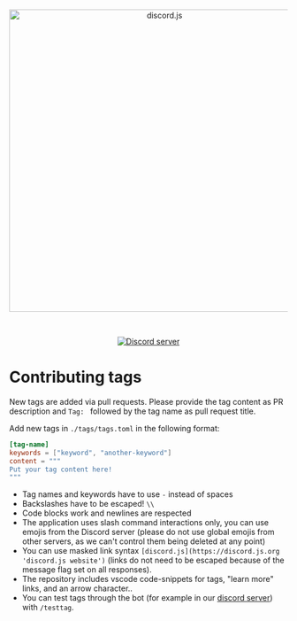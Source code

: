 <div align="center">
  <br />
  <p>
    <a href="https://discord.js.org"><img src="https://discord.js.org/static/logo.svg" width="546" alt="discord.js" /></a>
  </p>
  <br />
  <p>
    <a href="https://discord.gg/djs"><img src="https://img.shields.io/discord/222078108977594368?color=5865F2&logo=discord&logoColor=white" alt="Discord server" /></a>
  </p>
</div>

# Contributing tags

New tags are added via pull requests. Please provide the tag content as PR description and `Tag: ` followed by the tag name as pull request title.

Add new tags in `./tags/tags.toml` in the following format:

```toml
[tag-name]
keywords = ["keyword", "another-keyword"]
content = """
Put your tag content here!
"""

```

- Tag names and keywords have to use `-` instead of spaces
- Backslashes have to be escaped! `\\`
- Code blocks work and newlines are respected
- The application uses slash command interactions only, you can use emojis from the Discord server (please do not use global emojis from other servers, as we can't control them being deleted at any point)
- You can use masked link syntax `[discord.js](https://discord.js.org 'discord.js website')` (links do not need to be escaped because of the message flag set on all responses).
- The repository includes vscode code-snippets for tags, "learn more" links, and an arrow character..
- You can test tags through the bot (for example in our [discord server](https://discord.gg/djs)) with `/testtag`.
